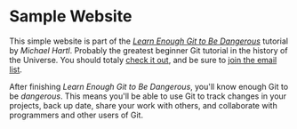 # Sample Website

This simple website is part of the [_Learn Enough Git to Be Dangerous_](https://www.learnenough.com/course/learn_enough_git) tutorial by _Michael Hartl_. Probably the greatest beginner Git tutorial in the history of the Universe. You should totaly [check it out](https://www.learnenough.com/course/learn_enough_git), and be sure to [join the email list](https://www.learnenough.com/#email_list).

After finishing _Learn Enough Git to Be Dangerous_, you'll know enough Git to be _dangerous_. This means you'll be able to use Git to track changes in your projects, back up date, share your work with others, and collaborate with programmers and other users of Git.
